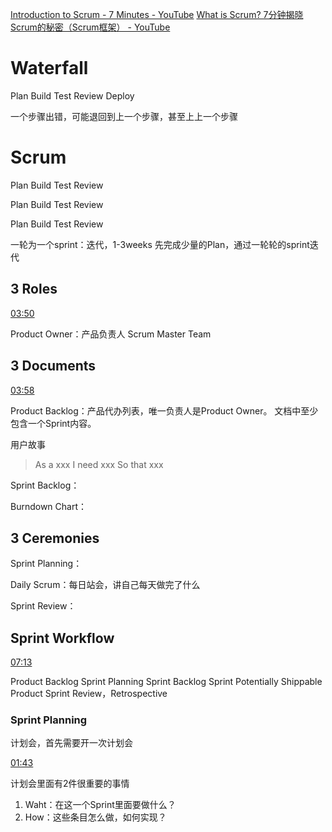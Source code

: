 [Introduction to Scrum - 7 Minutes - YouTube](https://www.youtube.com/watch?v=9TycLR0TqFA)
[What is Scrum? 7分钟揭晓Scrum的秘密（Scrum框架） - YouTube](https://www.youtube.com/watch?v=-wTRU-LKgEY)
# Waterfall
Plan
Build
Test
Review
Deploy

一个步骤出错，可能退回到上一个步骤，甚至上上一个步骤
# Scrum
Plan
Build
Test
Review

Plan
Build
Test
Review

Plan
Build
Test
Review

一轮为一个sprint：迭代，1-3weeks
先完成少量的Plan，通过一轮轮的sprint迭代

## 3 Roles

[03:50](https://www.youtube.com/watch?v=9TycLR0TqFA#t=230.44453)

Product Owner：产品负责人
Scrum Master
Team

## 3 Documents

[03:58](https://www.youtube.com/watch?v=9TycLR0TqFA#t=238.904363)

Product Backlog：产品代办列表，唯一负责人是Product Owner。
文档中至少包含一个Sprint内容。

用户故事
> As a xxx
> I need xxx
> So that xxx

Sprint Backlog：

Burndown Chart：

## 3 Ceremonies
Sprint Planning：

Daily Scrum：每日站会，讲自己每天做完了什么

Sprint Review：


## Sprint Workflow

[07:13](https://www.youtube.com/watch?v=9TycLR0TqFA#t=433.592254)

Product Backlog
Sprint Planning
Sprint Backlog
Sprint 
Potentially Shippable Product
Sprint Review，Retrospective

### Sprint Planning
计划会，首先需要开一次计划会

[01:43](https://www.youtube.com/watch?v=-wTRU-LKgEY#t=103.517163)

计划会里面有2件很重要的事情
1. Waht：在这一个Sprint里面要做什么？
2. How：这些条目怎么做，如何实现？

